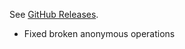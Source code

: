 See [GitHub Releases](https://github.com/zino-app/graphql-flutter/releases).

* Fixed broken anonymous operations
